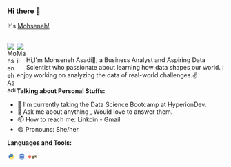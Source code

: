 ### Hi there 👋 

It's [Mohseneh!](https://mohseneasadi.github.com/)


<br/>

</a>
<a href="https://www.linkedin.com/in/mohsene-asadi//">
<img align="left" alt="Mohseneh Asadi" width="22px" src="https://cdn.jsdelivr.net/npm/simple-icons@v3/icons/linkedin.svg" />
</a>

<a href="https://mohsene.asadi68@gmail.com//">
<img align="left" alt="Mail" width="22px" src="https://cdn.jsdelivr.net/npm/simple icons@v3/icons/gmail.svg" />
</a>


<br />

Hi,I'm Mohseneh Asadi🙌, a Business Analyst and Aspiring Data Scientist who passionate about learning how data shapes our world. I enjoy working on analyzing the data of real-world challenges.✌


**Talking about Personal Stuffs:**

- 🌱 I'm currently taking the Data Science Bootcamp at HyperionDev.
- 💬 Ask me about anything , Would love to answer them.
- 📫 How to reach me: Linkdin - Gmail
- 😄 Pronouns: She/her


**Languages and Tools:**


<code><img height="20" src="https://raw.githubusercontent.com/github/explore/80688e429a7d4ef2fca1e82350fe8e3517d3494d/topics/python/python.png"></code>
<code><img height="20" src="https://raw.githubusercontent.com/github/explore/80688e429a7d4ef2fca1e82350fe8e3517d3494d/topics/sql/sql.png"></code>
<code><img height="20" src="https://raw.githubusercontent.com/github/explore/80688e429a7d4ef2fca1e82350fe8e3517d3494d/topics/git/git.png"></code>

